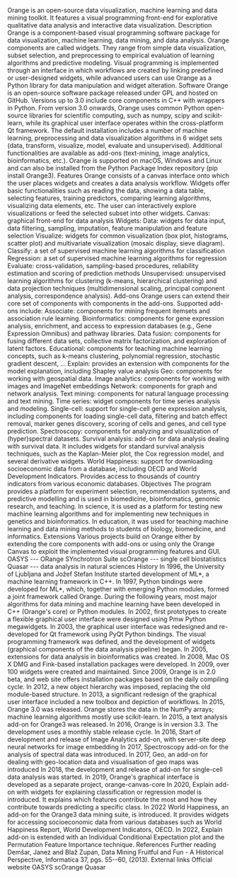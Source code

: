 Orange is an open-source data visualization, machine learning and data
mining toolkit. It features a visual programming front-end for
explorative qualitative data analysis and interactive data
visualization. Description Orange is a component-based visual
programming software package for data visualization, machine learning,
data mining, and data analysis. Orange components are called widgets.
They range from simple data visualization, subset selection, and
preprocessing to empirical evaluation of learning algorithms and
predictive modeling. Visual programming is implemented through an
interface in which workflows are created by linking predefined or
user-designed widgets, while advanced users can use Orange as a Python
library for data manipulation and widget alteration. Software Orange is
an open-source software package released under GPL and hosted on GitHub.
Versions up to 3.0 include core components in C++ with wrappers in
Python. From version 3.0 onwards, Orange uses common Python open-source
libraries for scientific computing, such as numpy, scipy and
scikit-learn, while its graphical user interface operates within the
cross-platform Qt framework. The default installation includes a number
of machine learning, preprocessing and data visualization algorithms in
6 widget sets (data, transform, visualize, model, evaluate and
unsupervised). Additional functionalities are available as add-ons
(text-mining, image analytics, bioinformatics, etc.). Orange is
supported on macOS, Windows and Linux and can also be installed from the
Python Package Index repository (pip install Orange3). Features Orange
consists of a canvas interface onto which the user places widgets and
creates a data analysis workflow. Widgets offer basic functionalities
such as reading the data, showing a data table, selecting features,
training predictors, comparing learning algorithms, visualizing data
elements, etc. The user can interactively explore visualizations or feed
the selected subset into other widgets. Canvas: graphical front-end for
data analysis Widgets: Data: widgets for data input, data filtering,
sampling, imputation, feature manipulation and feature selection
Visualize: widgets for common visualization (box plot, histograms,
scatter plot) and multivariate visualization (mosaic display, sieve
diagram). Classify: a set of supervised machine learning algorithms for
classification Regression: a set of supervised machine learning
algorithms for regression Evaluate: cross-validation, sampling-based
procedures, reliability estimation and scoring of prediction methods
Unsupervised: unsupervised learning algorithms for clustering (k-means,
hierarchical clustering) and data projection techniques
(multidimensional scaling, principal component analysis, correspondence
analysis). Add-ons Orange users can extend their core set of components
with components in the add-ons. Supported add-ons include: Associate:
components for mining frequent itemsets and association rule learning.
Bioinformatics: components for gene expression analysis, enrichment, and
access to expression databases (e.g., Gene Expression Omnibus) and
pathway libraries. Data fusion: components for fusing different data
sets, collective matrix factorization, and exploration of latent
factors. Educational: components for teaching machine learning concepts,
such as k-means clustering, polynomial regression, stochastic gradient
descent, \... Explain: provides an extension with components for the
model explanation, including Shapley value analysis Geo: components for
working with geospatial data. Image analytics: components for working
with images and ImageNet embeddings Network: components for graph and
network analysis. Text mining: components for natural language
processing and text mining. Time series: widget components for time
series analysis and modeling. Single-cell: support for single-cell gene
expression analysis, including components for loading single-cell data,
filtering and batch effect removal, marker genes discovery, scoring of
cells and genes, and cell type prediction. Spectroscopy: components for
analyzing and visualization of (hyper)spectral datasets. Survival
analysis: add-on for data analysis dealing with survival data. It
includes widgets for standard survival analysis techniques, such as the
Kaplan-Meier plot, the Cox regression model, and several derivative
widgets. World Happiness: support for downloading socioeconomic data
from a database, including OECD and World Development Indicators.
Provides access to thousands of country indicators from various economic
databases. Objectives The program provides a platform for experiment
selection, recommendation systems, and predictive modelling and is used
in biomedicine, bioinformatics, genomic research, and teaching. In
science, it is used as a platform for testing new machine learning
algorithms and for implementing new techniques in genetics and
bioinformatics. In education, it was used for teaching machine learning
and data mining methods to students of biology, biomedicine, and
informatics. Extensions Various projects build on Orange either by
extending the core components with add-ons or using only the Orange
Canvas to exploit the implemented visual programming features and GUI.
OASYS --- ORange SYnchrotron Suite scOrange --- single cell
biostatistics Quasar --- data analysis in natural sciences History In
1996, the University of Ljubljana and Jožef Stefan Institute started
development of ML\*, a machine learning framework in C++. In 1997,
Python bindings were developed for ML\*, which, together with emerging
Python modules, formed a joint framework called Orange. During the
following years, most major algorithms for data mining and machine
learning have been developed in C++ (Orange\'s core) or Python modules.
In 2002, first prototypes to create a flexible graphical user interface
were designed using Pmw Python megawidgets. In 2003, the graphical user
interface was redesigned and re-developed for Qt framework using PyQt
Python bindings. The visual programming framework was defined, and the
development of widgets (graphical components of the data analysis
pipeline) began. In 2005, extensions for data analysis in bioinformatics
was created. In 2008, Mac OS X DMG and Fink-based installation packages
were developed. In 2009, over 100 widgets were created and maintained.
Since 2009, Orange is in 2.0 beta, and web site offers installation
packages based on the daily compiling cycle. In 2012, a new object
hierarchy was imposed, replacing the old module-based structure. In
2013, a significant redesign of the graphical user interface included a
new toolbox and depiction of workflows. In 2015, Orange 3.0 was
released. Orange stores the data in the NumPy arrays; machine learning
algorithms mostly use scikit-learn. In 2015, a text analysis add-on for
Orange3 was released. In 2016, Orange is in version 3.3. The development
uses a monthly stable release cycle. In 2016, Start of development and
release of Image Analytics add-on, with server-site deep neural networks
for image embedding In 2017, Spectroscopy add-on for the analysis of
spectral data was introduced. In 2017, Geo, an add-on for dealing with
geo-location data and visualisation of geo maps was introduced In 2018,
the development and release of add-on for single-cell data analysis was
started. In 2019, Orange\'s graphical interface is developed as a
separate project, orange-canvas-core In 2020, Explain add-on with
widgets for explaining classification or regression model is introduced.
It explains which features contribute the most and how they contribute
towards predicting a specific class. In 2022 World Happiness, an add-on
for the Orange3 data mining suite, is introduced. It provides widgets
for accessing socioeconomic data from various databases such as World
Happiness Report, World Development Indicators, OECD. In 2022, Explain
add-on is extended with an Individual Conditional Expectation plot and
the Permutation Feature Importance technique. References Further reading
Demšar, Janez and Blaž Zupan, Data Mining Fruitful and Fun - A
Historical Perspective, Informatica 37, pgs. 55--60, (2013). External
links Official website OASYS scOrange Quasar
